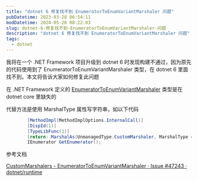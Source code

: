 ```yaml
---
title: "dotnet 6 修复找不到 EnumeratorToEnumVariantMarshaler 问题"
pubDatetime: 2023-03-28 06:54:11
modDatetime: 2024-05-20 08:22:03
slug: dotnet-6-修复找不到-EnumeratorToEnumVariantMarshaler-问题
description: "dotnet 6 修复找不到 EnumeratorToEnumVariantMarshaler 问题"
tags:
  - dotnet
---
```





我将在一个 .NET Framework 项目升级到 dotnet 6 时发现构建不通过，因为原先的代码使用到了 EnumeratorToEnumVariantMarshaler 类型，在 dotnet 6 里面找不到。本文将告诉大家如何修复此问题

<!--more-->


<!-- CreateTime:2023/3/28 14:54:11 -->


<!-- 发布 -->
<!-- 博客 -->

在 .NET Framework 定义的 [EnumeratorToEnumVariantMarshaler](https://learn.microsoft.com/zh-cn/dotnet/api/system.runtime.interopservices.custommarshalers.enumeratortoenumvariantmarshaler ) 类型是在 dotnet core 里缺失的

代替方法是使用 MarshalType 属性写字符串，如以下代码

```csharp
        [MethodImpl(MethodImplOptions.InternalCall)]
        [DispId(1)]
        [TypeLibFunc(1)]
        [return: MarshalAs(UnmanagedType.CustomMarshaler, MarshalType = "System.Runtime.InteropServices.CustomMarshalers.EnumeratorToEnumVariantMarshaler")]
        IEnumerator GetEnumerator();
```


参考文档

[CustomMarshalers - EnumeratorToEnumVariantMarshaler · Issue #47243 · dotnet/runtime](https://github.com/dotnet/runtime/issues/47243 )
